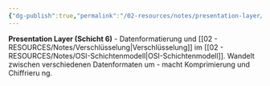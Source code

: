 ```yaml
---
{"dg-publish":true,"permalink":"/02-resources/notes/presentation-layer/","tags":["osi/layer6","daten/formatierung"],"noteIcon":"","updated":"2025-08-27T15:03:22.686+02:00"}
---
```



**Presentation Layer (Schicht 6)** - Datenformatierung und [[02 - RESOURCES/Notes/Verschlüsselung\|Verschlüsselung]] im [[02 - RESOURCES/Notes/OSI-Schichtenmodell\|OSI-Schichtenmodell]].
Wandelt zwischen verschiedenen Datenformaten um - macht Komprimierung und Chiffrieru ng.